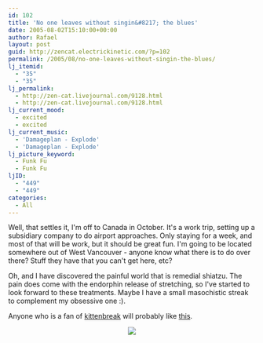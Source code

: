 ```yaml
---
id: 102
title: 'No one leaves without singin&#8217; the blues'
date: 2005-08-02T15:10:00+00:00
author: Rafael
layout: post
guid: http://zencat.electrickinetic.com/?p=102
permalink: /2005/08/no-one-leaves-without-singin-the-blues/
lj_itemid:
  - "35"
  - "35"
lj_permalink:
  - http://zen-cat.livejournal.com/9128.html
  - http://zen-cat.livejournal.com/9128.html
lj_current_mood:
  - excited
  - excited
lj_current_music:
  - 'Damageplan - Explode'
  - 'Damageplan - Explode'
lj_picture_keyword:
  - Funk Fu
  - Funk Fu
ljID:
  - "449"
  - "449"
categories:
  - All
---
```

Well, that settles it, I'm off to Canada in October. It's a work trip, setting up a subsidiary company to do airport approaches. Only staying for a week, and most of that will be work, but it should be great fun. I'm going to be located somewhere out of West Vancouver - anyone know what there is to do over there? Stuff they have that you can't get here, etc?

Oh, and I have discovered the painful world that is remedial shiatzu. The pain does come with the endorphin release of stretching, so I've started to look forward to these treatments. Maybe I have a small masochistic streak to complement my obsessive one :).

Anyone who is a fan of <a href="http://kittenbreak.livejournal.com/" class="lj-user">kittenbreak</a> will probably like <a href="http://www.rofl.name/flash/lick.swf">this</a>.

<center>
<img src="http://img.photobucket.com/albums/v384/zen_cat/catandcar.jpg">
<center>